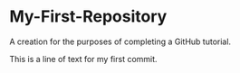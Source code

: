 # My-First-Repository
A creation for the purposes of completing a GitHub tutorial.

This is a line of text for my first commit.

